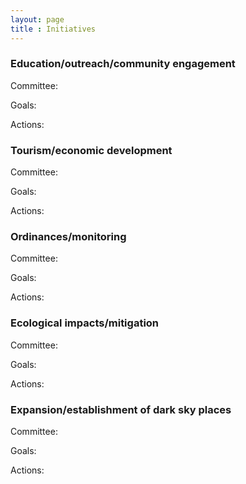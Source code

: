 ```yaml
---
layout: page
title : Initiatives
---
```

### Education/outreach/community engagement

Committee:

Goals:

Actions:

### Tourism/economic development

Committee:

Goals:

Actions:


### Ordinances/monitoring

Committee:

Goals:

Actions:


### Ecological impacts/mitigation

Committee:

Goals:

Actions:


### Expansion/establishment of dark sky places

Committee:

Goals:

Actions:

